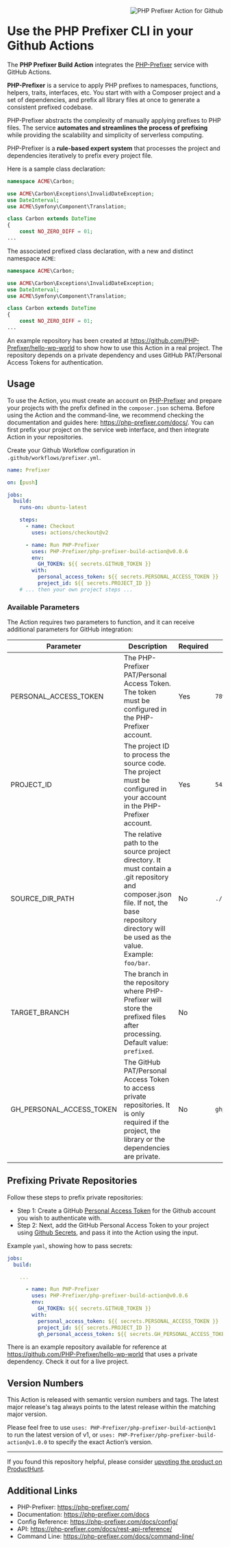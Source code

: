 
<img src="https://php-prefixer.com/images/logo/php-prefixer-action_100.png" align="right" alt="PHP Prefixer Action for Github" />

Use the PHP Prefixer CLI in your Github Actions
============================================

The **PHP Prefixer Build Action** integrates the [PHP-Prefixer](https://php-prefixer.com/) service with GitHub Actions.

**PHP-Prefixer** is a service to apply PHP prefixes to namespaces, functions, helpers, traits, interfaces, etc. You start with with a Composer project and a set of dependencies, and prefix all library files at once to generate a consistent prefixed codebase.

PHP-Prefixer abstracts the complexity of manually applying prefixes to PHP files. The service **automates and streamlines the process of prefixing** while providing the scalability and simplicity of serverless computing.

PHP-Prefixer is a **rule-based expert system** that processes the project and dependencies iteratively to prefix every project file.

Here is a sample class declaration:

```php
namespace ACME\Carbon;

use ACME\Carbon\Exceptions\InvalidDateException;
use DateInterval;
use ACME\Symfony\Component\Translation;

class Carbon extends DateTime
{
    const NO_ZERO_DIFF = 01;
...
```

The associated prefixed class declaration, with a new and distinct namespace `ACME`:

```php
namespace ACME\Carbon;

use ACME\Carbon\Exceptions\InvalidDateException;
use DateInterval;
use ACME\Symfony\Component\Translation;

class Carbon extends DateTime
{
    const NO_ZERO_DIFF = 01;
...
```

An example repository has been created at https://github.com/PHP-Prefixer/hello-wp-world to show how to use this Action in a real project. The repository depends on a private dependency and uses GitHub PAT/Personal Access Tokens for authentication.

## Usage

To use the Action, you must create an account on [PHP-Prefixer](https://php-prefixer.com/) and prepare your projects with the prefix defined in the `composer.json` schema. Before using the Action and the command-line, we recommend checking the documentation and guides here: <https://php-prefixer.com/docs/>. You can first prefix your project on the service web interface, and then integrate Action in your repositories.

Create your Github Workflow configuration in `.github/workflows/prefixer.yml`.

```yaml
name: Prefixer

on: [push]

jobs:
  build:
    runs-on: ubuntu-latest

    steps:
      - name: Checkout
        uses: actions/checkout@v2

      - name: Run PHP-Prefixer
        uses: PHP-Prefixer/php-prefixer-build-action@v0.0.6
        env:
          GH_TOKEN: ${{ secrets.GITHUB_TOKEN }}
        with:
          personal_access_token: ${{ secrets.PERSONAL_ACCESS_TOKEN }}
          project_id: ${{ secrets.PROJECT_ID }}
    # ... then your own project steps ...
```

### Available Parameters

The Action requires two parameters to function, and it can receive additional parameters for GitHub integration:

Parameter | Description | Required | Example
---------|----------| ---------|----------
PERSONAL_ACCESS_TOKEN | The PHP-Prefixer PAT/Personal Access Token. The token must be configured in the PHP-Prefixer account. | Yes | `789\|123456789...`
PROJECT_ID | The project ID to process the source code. The project must be configured in your account in the PHP-Prefixer account. | Yes | `5432`
SOURCE_DIR_PATH | The relative path to the source project directory. It must contain a .git repository and composer.json file. If not, the base repository directory will be used as the value. Example: `foo/bar`. | No | `./`
TARGET_BRANCH | The branch in the repository where PHP-Prefixer will store the prefixed files after processing. Default value: `prefixed`. | No |
GH_PERSONAL_ACCESS_TOKEN | The GitHub PAT/Personal Access Token to access private repositories. It is only required if the project, the library or the dependencies are private. | No | `ghp_F4fZ9Cq7QF...`

## Prefixing Private Repositories

Follow these steps to prefix private repositories:

- Step 1: Create a GitHub [Personal Access Token](https://docs.github.com/en/github/authenticating-to-github/creating-a-personal-access-token) for the Github account you wish to authenticate with.
- Step 2: Next, add the GitHub Personal Access Token to your project using [Github Secrets](https://docs.github.com/en/actions/configuring-and-managing-workflows/creating-and-storing-encrypted-secrets), and pass it into the Action using the input.

Example `yaml`, showing how to pass secrets:

```yaml
jobs:
  build:

    ...

      - name: Run PHP-Prefixer
        uses: PHP-Prefixer/php-prefixer-build-action@v0.0.6
        env:
          GH_TOKEN: ${{ secrets.GITHUB_TOKEN }}
        with:
          personal_access_token: ${{ secrets.PERSONAL_ACCESS_TOKEN }}
          project_id: ${{ secrets.PROJECT_ID }}
          gh_personal_access_token: ${{ secrets.GH_PERSONAL_ACCESS_TOKEN }}
```

There is an example repository available for reference at https://github.com/PHP-Prefixer/hello-wp-world that uses a private dependency. Check it out for a live project.

## Version Numbers

This Action is released with semantic version numbers and tags. The latest major release's tag always points to the latest release within the matching major version.

Please feel free to use `uses: PHP-Prefixer/php-prefixer-build-action@v1` to run the latest version of v1, or `uses: PHP-Prefixer/php-prefixer-build-action@v1.0.0` to specify the exact Action’s version.

***

If you found this repository helpful, please consider [upvoting the product on ProductHunt](https://www.producthunt.com/posts/php-prefixer).

## Additional Links

- PHP-Prefixer: https://php-prefixer.com/
- Documentation: https://php-prefixer.com/docs
- Config Reference: https://php-prefixer.com/docs/config/
- API: https://php-prefixer.com/docs/rest-api-reference/
- Command Line: https://php-prefixer.com/docs/command-line/

[secrets]: https://docs.github.com/en/actions/configuring-and-managing-workflows/creating-and-storing-encrypted-secrets